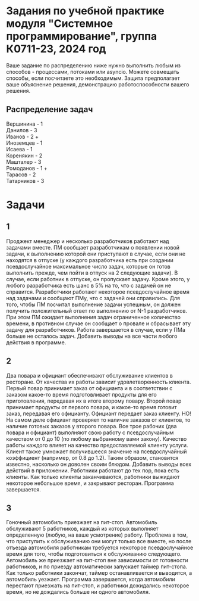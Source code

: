# Задания по учебной практике модуля "Системное программирование", группа К0711-23, 2024 год
Ваше задание по распределению ниже нужно выполнить любым из способов - процессами, потоками или asyncio. Можете совмещать способы, если посчитаете это необходимым. Защита предполагает ваше объяснение решения, демонстрацию работоспособности вашего решения.
## Распределение задач
  Вершинина - 1  
  Данилов - 3  
  Иванов - 2  +  
  Иноземцев - 1  
  Исаева - 1  
  Коренякин - 2  
  Машталер - 3  
  Ромоданов - 1 +  
  Тарасов - 2  
  Татарников - 3  
  
# Задачи
## 1
Проджект менеджер и несколько разработчиков работают над задачами вместе. ПМ сообщает разработчикам о появлении новой задачи, к выполнению которой они приступают в случае, если они не находятся в отпуске (у каждого разработчика есть при создании псевдослучайное максимальное число задач, которые он готов выполнить прежде, чем пойти в отпуск на 2 следующие задачи). В случае, если работник в отпуске, он пропускает задачу. Кроме этого, у любого разработчика есть шанс в 5% на то, что с задачей он не справится. Разработчики работают некоторое псевдослучайное время над задачами и сообщают ПМу, что с задачей они справились. Для того, чтобы ПМ посчитал выполнение задачи успешным, он должен получить положительный ответ по выполнению от N-1 разработчиков. При этом ПМ ожидает выполнения задач ограниченное количество времени, в противном случае он сообщает о провале и сбрасывает эту задачу для разработчиков. Работа завершается в случае, если у ПМа больше не осталось задач. Добавить выводы на все части любого действия в программе.

## 2
Два повара и официант обеспечивают обслуживание клиентов в ресторане. От качества их работы зависит удовлетворенность клиента.
Первый повар принимает заказ от официанта и в соответствии с заказом какое-то время подготовливает продукты для его приготовления, передавая их в итоге второму повару.
Второй повар принимает продукты от первого повара, и какое-то время готовит заказ, передавая его официанту. 
Официант передает заказ клиенту. НО! На самом деле официант проверяет то наличие заказов от клиентов, то наличие готовых заказов у второго повара.
Все трое рабочих (два повара и официант) выполняют свою работу с псевдослучайным качеством от 0 до 10 (по любому выбранному вами закону). Качество работы каждого влияет на качество предоставляемой клиенту услуги. Клиент также умножает получившееся значение на псевдослучайный коэффициент (например, от 0.8 до 1.2). Таким образом, становится известно, насколько он доволен своим блюдом.
Добавить выводы всех действий в приложении. Работники работают до тех пор, пока есть клиенты. Как только клиенты заканчиваются, работники выжидают некоторое небольшое время, и закрывают ресторан. Программа завершается.

## 3
Гоночный автомобиль приезжает на пит-стоп. Автомобиль обслуживают 5 работников, каждый из которых выполняет определенную (любую, на ваше усмотрение) работу. Проблема в том, что приступить к обслуживанию они могут только все вместе, но после отъезда автомобиля работникам требуется некоторое псевдослучайное время для того, чтобы подготовиться к обслуживанию следующего. Автомобиль же приезжает на пит-стоп вне зависимости от готовности работников, и по приезду автоматически запускает таймер пит-стопа. Как только работники закончат, таймер останавливается и выводится, а автомобиль уезжает. Программа завершается, когда автомобили перестают приезжать на пит-стоп, и работники дожидались некоторое время, но не дождались больше ни одного автомобиля.
